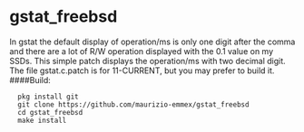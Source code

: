 # gstat_freebsd
In gstat the default display of operation/ms is only one digit after the comma and there are a lot of R/W operation displayed with the 0.1 value on my SSDs. This simple patch displays the operation/ms with two decimal digit.
The file gstat.c.patch is for 11-CURRENT, but you may prefer to build it.
####Build:
```
  pkg install git
  git clone https://github.com/maurizio-emmex/gstat_freebsd
  cd gstat_freebsd
  make install
